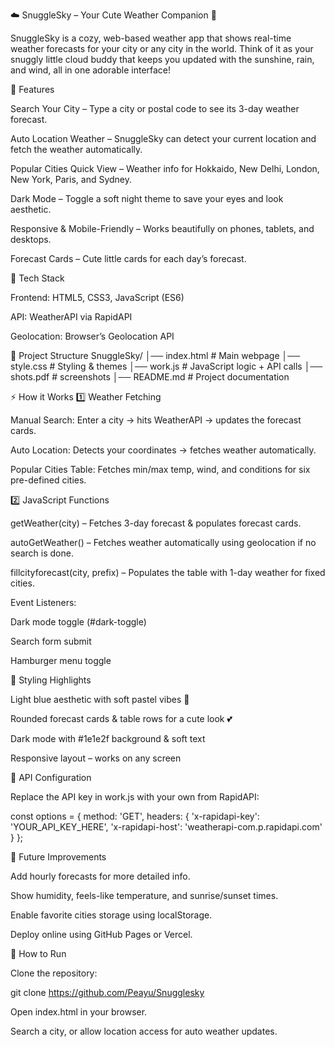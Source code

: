 ☁️ SnuggleSky – Your Cute Weather Companion 🌸

SnuggleSky is a cozy, web-based weather app that shows real-time weather forecasts for your city or any city in the world. Think of it as your snuggly little cloud buddy that keeps you updated with the sunshine, rain, and wind, all in one adorable interface!

🌟 Features

Search Your City – Type a city or postal code to see its 3-day weather forecast.

Auto Location Weather – SnuggleSky can detect your current location and fetch the weather automatically.

Popular Cities Quick View – Weather info for Hokkaido, New Delhi, London, New York, Paris, and Sydney.

Dark Mode – Toggle a soft night theme to save your eyes and look aesthetic.

Responsive & Mobile-Friendly – Works beautifully on phones, tablets, and desktops.

Forecast Cards – Cute little cards for each day’s forecast.

🎨 Tech Stack

Frontend: HTML5, CSS3, JavaScript (ES6)

API: WeatherAPI
 via RapidAPI

Geolocation: Browser’s Geolocation API

📂 Project Structure
SnuggleSky/
│── index.html        # Main webpage
│── style.css         # Styling & themes
│── work.js           # JavaScript logic + API calls
│── shots.pdf         # screenshots
│── README.md         # Project documentation

⚡ How it Works
1️⃣ Weather Fetching

Manual Search: Enter a city → hits WeatherAPI → updates the forecast cards.

Auto Location: Detects your coordinates → fetches weather automatically.

Popular Cities Table: Fetches min/max temp, wind, and conditions for six pre-defined cities.

2️⃣ JavaScript Functions

getWeather(city) – Fetches 3-day forecast & populates forecast cards.

autoGetWeather() – Fetches weather automatically using geolocation if no search is done.

fillcityforecast(city, prefix) – Populates the table with 1-day weather for fixed cities.

Event Listeners:

Dark mode toggle (#dark-toggle)

Search form submit

Hamburger menu toggle

🎨 Styling Highlights

Light blue aesthetic with soft pastel vibes 🌈

Rounded forecast cards & table rows for a cute look 💕

Dark mode with #1e1e2f background & soft text

Responsive layout – works on any screen

🔑 API Configuration

Replace the API key in work.js with your own from RapidAPI:

const options = {
  method: 'GET',
  headers: {
    'x-rapidapi-key': 'YOUR_API_KEY_HERE',
    'x-rapidapi-host': 'weatherapi-com.p.rapidapi.com'
  }
};



🧩 Future Improvements

Add hourly forecasts for more detailed info.

Show humidity, feels-like temperature, and sunrise/sunset times.

Enable favorite cities storage using localStorage.

Deploy online using GitHub Pages or Vercel.

🚀 How to Run

Clone the repository:

git clone https://github.com/Peayu/Snugglesky


Open index.html in your browser.

Search a city, or allow location access for auto weather updates.
